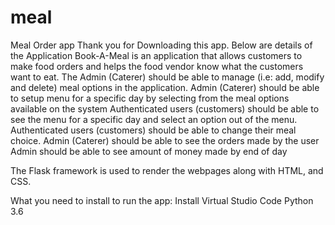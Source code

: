 # meal
Meal Order app
Thank you for Downloading this app.
Below are details of the Application
Book-A-Meal is an application that allows customers to make food orders and helps the food vendor know what the customers want to eat.
The Admin (Caterer) should be able to manage (i.e: add, modify and delete) meal options in the application. 
Admin (Caterer) should be able to setup menu for a specific day by selecting from the meal options available on the system
Authenticated users (customers) should be able to see the menu for a specific day and select an option out of the menu.
Authenticated users (customers) should be able to change their meal choice.
Admin (Caterer) should be able to see the orders made by the user
Admin should be able to see amount of money made by end of day

The Flask framework is used to render the webpages along with HTML, and CSS.

What you need to install to run the app:
Install Virtual Studio Code
Python 3.6
